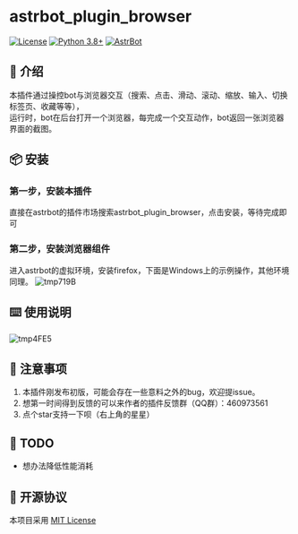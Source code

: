 # astrbot_plugin_browser


[![License](https://img.shields.io/badge/License-MIT-green.svg)](https://opensource.org/licenses/MIT)
[![Python 3.8+](https://img.shields.io/badge/Python-3.8%2B-blue.svg)](https://www.python.org/)
[![AstrBot](https://img.shields.io/badge/AstrBot-3.4%2B-orange.svg)](https://github.com/Soulter/AstrBot)

## 🤝 介绍
本插件通过操控bot与浏览器交互（搜索、点击、滑动、滚动、缩放、输入、切换标签页、收藏等等），  
运行时，bot在后台打开一个浏览器，每完成一个交互动作，bot返回一张浏览器界面的截图。


## 📦 安装

### 第一步，安装本插件
直接在astrbot的插件市场搜索astrbot_plugin_browser，点击安装，等待完成即可

### 第二步，安装浏览器组件
进入astrbot的虚拟环境，安装firefox，下面是Windows上的示例操作，其他环境同理。
![tmp719B](https://github.com/user-attachments/assets/7a587972-fd47-41d5-bc0a-26694550be18)


## ⌨️ 使用说明
![tmp4FE5](https://github.com/user-attachments/assets/365e4a07-5ada-4f60-ac0c-c0c562d9633e)


## 📌 注意事项
1. 本插件刚发布初版，可能会存在一些意料之外的bug，欢迎提issue。
2. 想第一时间得到反馈的可以来作者的插件反馈群（QQ群）：460973561
3. 点个star支持一下呗（右上角的星星）


## 🤝 TODO
- 想办法降低性能消耗


## 📜 开源协议
本项目采用 [MIT License](LICENSE)
